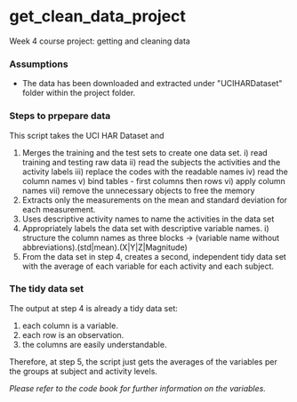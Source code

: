 # get_clean_data_project
Week 4 course project: getting and cleaning data

### Assumptions

* The data has been downloaded and extracted under "UCIHARDataset" folder within the project folder.

### Steps to prpepare data
This script takes the UCI HAR Dataset and

1. Merges the training and the test sets to create one data set.
    i) read training and testing raw data
    ii) read the subjects the activities and the activity labels
    iii) replace the codes with the readable names
    iv) read the column names
    v) bind tables - first columns then rows
    vi) apply column names 
    vii) remove the unnecessary objects to free the memory
2. Extracts only the measurements on the mean and standard deviation for each measurement.
3. Uses descriptive activity names to name the activities in the data set
4. Appropriately labels the data set with descriptive variable names.
    i) structure the column names as three blocks -> (variable name without abbreviations).(std|mean).(X|Y|Z|Magnitude)
5. From the data set in step 4, creates a second, independent tidy data set with the average of each variable for each activity and each subject.

### The tidy data set

The output at step 4 is already a tidy data set:

1. each column is a variable.
2. each row is an observation.
3. the columns are easily understandable.

Therefore, at step 5, the script just gets the averages of the variables per the groups at subject and activity levels.

*Please refer to the code book for further information on the variables.*